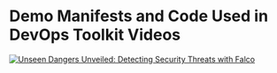 # Demo Manifests and Code Used in DevOps Toolkit Videos

[![Unseen Dangers Unveiled: Detecting Security Threats with Falco](https://img.youtube.com/vi/0tBSKRvH3xo/0.jpg)](https://youtu.be/0tBSKRvH3xo)